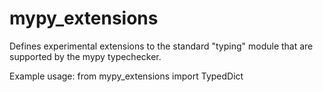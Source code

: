 # mypy_extensions

Defines experimental extensions to the standard "typing" module that are
supported by the mypy typechecker.

Example usage:
    from mypy_extensions import TypedDict

